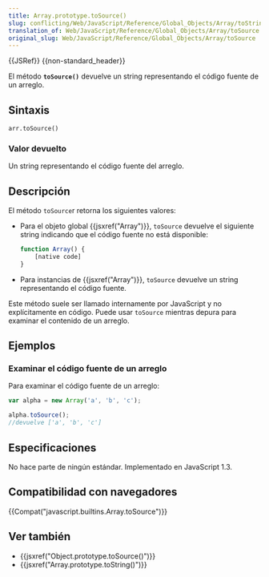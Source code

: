 ```yaml
---
title: Array.prototype.toSource()
slug: conflicting/Web/JavaScript/Reference/Global_Objects/Array/toString
translation_of: Web/JavaScript/Reference/Global_Objects/Array/toSource
original_slug: Web/JavaScript/Reference/Global_Objects/Array/toSource
---
```

{{JSRef}} {{non-standard_header}}

El método **`toSource()`** devuelve un string representando el código fuente de un arreglo.

## Sintaxis

    arr.toSource()

### Valor devuelto

Un string representando el código fuente del arreglo.

## Descripción

El método `toSource`r retorna los siguientes valores:

- Para el objeto global {{jsxref("Array")}}, `toSource` devuelve el siguiente string indicando que el código fuente no está disponible:

  ```js
  function Array() {
      [native code]
  }
  ```

- Para instancias de {{jsxref("Array")}}, `toSource` devuelve un string representando el código fuente.

Este método suele ser llamado internamente por JavaScript y no explícitamente en código. Puede usar `toSource` mientras depura para examinar el contenido de un arreglo.

## Ejemplos

### Examinar el código fuente de un arreglo

Para examinar el código fuente de un arreglo:

```js
var alpha = new Array('a', 'b', 'c');

alpha.toSource();
//devuelve ['a', 'b', 'c']
```

## Especificaciones

No hace parte de ningún estándar. Implementado en JavaScript 1.3.

## Compatibilidad con navegadores

{{Compat("javascript.builtins.Array.toSource")}}

## Ver también

- {{jsxref("Object.prototype.toSource()")}}
- {{jsxref("Array.prototype.toString()")}}

